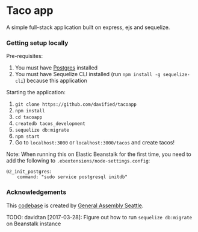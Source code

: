 # Taco app
A simple full-stack application built on express, ejs and sequelize.

### Getting setup locally
Pre-requisites:
1) You must have [Postgres](https://postgresapp.com/) installed
2) You must have Sequelize CLI installed (run `npm install -g sequelize-cli`) because this application

Starting the application:
1) `git clone https://github.com/davified/tacoapp`
2) `npm install`
3) `cd tacoapp`
4) `createdb tacos_development`
5) `sequelize db:migrate`
6) `npm start`
7) Go to `localhost:3000` or `localhost:3000/tacos` and create tacos!

Note:
When running this on Elastic Beanstalk for the first time, you need to add the following to `.ebextensions/node-settings.config`:
```
02_init_postgres:
	command: "sudo service postgresql initdb"
```

### Acknowledgements

This [codebase](https://github.com/WDI-SEA/tacoapp) is created by [General Assembly Seattle](https://github.com/WDI-SEA/).

TODO: davidtan [2017-03-28]: Figure out how to run `sequelize db:migrate` on Beanstalk instance
